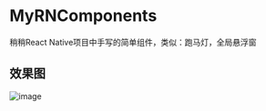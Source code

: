 # MyRNComponents
稍稍React Native项目中手写的简单组件，类似：跑马灯，全局悬浮窗

## 效果图
![image](https://github.com/lxp-git/MyRNComponents/raw/master/src/resources/images/gifs/2018-05-07_09.36.08.gif)

